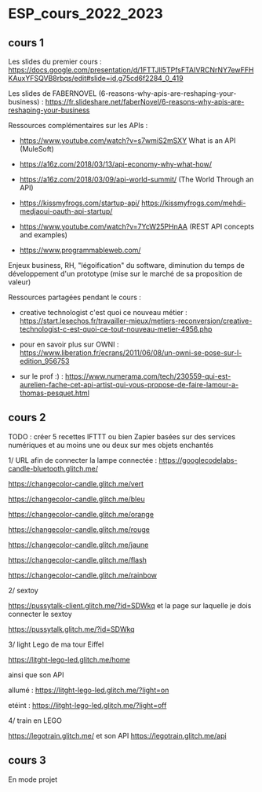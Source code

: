# ESP_cours_2022_2023 

## cours 1

Les slides du premier cours : https://docs.google.com/presentation/d/1FTTJll5TPfsFTAIVRCNrNY7ewFFHKAuxYFSQVB8rbqs/edit#slide=id.g75cd6f2284_0_419

Les slides de FABERNOVEL (6-reasons-why-apis-are-reshaping-your-business) : https://fr.slideshare.net/faberNovel/6-reasons-why-apis-are-reshaping-your-business

Ressources complémentaires sur les APIs : 

- https://www.youtube.com/watch?v=s7wmiS2mSXY What is an API (MuleSoft)
- https://a16z.com/2018/03/13/api-economy-why-what-how/
- https://a16z.com/2018/03/09/api-world-summit/ (The World Through an API)
- https://kissmyfrogs.com/startup-api/
https://kissmyfrogs.com/mehdi-medjaoui-oauth-api-startup/

- https://www.youtube.com/watch?v=7YcW25PHnAA (REST API concepts and examples)

- https://www.programmableweb.com/

Enjeux business, RH, "légoification" du software, diminution du temps de développement d'un prototype (mise sur le marché de sa proposition de valeur) 

Ressources partagées pendant le cours : 

- creative technologist c'est quoi ce nouveau métier : https://start.lesechos.fr/travailler-mieux/metiers-reconversion/creative-technologist-c-est-quoi-ce-tout-nouveau-metier-4956.php

- pour en savoir plus sur OWNI : https://www.liberation.fr/ecrans/2011/06/08/un-owni-se-pose-sur-l-edition_956753 

- sur le prof :)  : https://www.numerama.com/tech/230559-qui-est-aurelien-fache-cet-api-artist-qui-vous-propose-de-faire-lamour-a-thomas-pesquet.html 


## cours 2


TODO : créer 5 recettes IFTTT ou bien Zapier basées sur des services numériques et au moins une ou deux sur mes objets enchantés


1/ URL afin de connecter la lampe connectée : https://googlecodelabs-candle-bluetooth.glitch.me/

 https://changecolor-candle.glitch.me/vert
 
 https://changecolor-candle.glitch.me/bleu
 
 https://changecolor-candle.glitch.me/orange
 
 https://changecolor-candle.glitch.me/rouge
 
 https://changecolor-candle.glitch.me/jaune
 
 https://changecolor-candle.glitch.me/flash

 https://changecolor-candle.glitch.me/rainbow
 
 2/ sextoy
 
 https://pussytalk-client.glitch.me/?id=SDWkq et la page sur laquelle je dois connecter le sextoy
 
 https://pussytalk.glitch.me/?id=SDWkq
 
 
 3/ light Lego de ma tour Eiffel 
 
 https://litght-lego-led.glitch.me/home
 
 
ainsi que son API 

allumé : https://litght-lego-led.glitch.me/?light=on
 
etéint :  https://litght-lego-led.glitch.me/?light=off
 
 4/ train en LEGO 
 
https://legotrain.glitch.me/ et son API https://legotrain.glitch.me/api  



## cours 3

En mode projet
